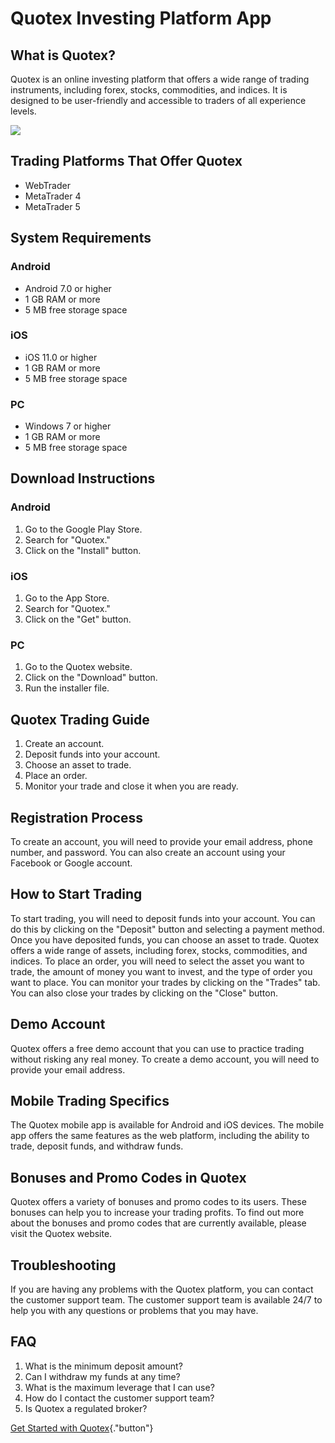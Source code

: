 # Quotex Investing Platform App

## What is Quotex?

Quotex is an online investing platform that offers a wide range of
trading instruments, including forex, stocks, commodities, and indices.
It is designed to be user-friendly and accessible to traders of all
experience levels.

[![](https://static.quotex.io/files/10_en/300_250.jpg)](https://traff.sbs/brokerqxlid)

## Trading Platforms That Offer Quotex

-   WebTrader
-   MetaTrader 4
-   MetaTrader 5

## System Requirements

### Android

-   Android 7.0 or higher
-   1 GB RAM or more
-   5 MB free storage space

### iOS

-   iOS 11.0 or higher
-   1 GB RAM or more
-   5 MB free storage space

### PC

-   Windows 7 or higher
-   1 GB RAM or more
-   5 MB free storage space

## Download Instructions

### Android

1.  Go to the Google Play Store.
2.  Search for "Quotex."
3.  Click on the "Install" button.

### iOS

1.  Go to the App Store.
2.  Search for "Quotex."
3.  Click on the "Get" button.

### PC

1.  Go to the Quotex website.
2.  Click on the "Download" button.
3.  Run the installer file.

## Quotex Trading Guide

1.  Create an account.
2.  Deposit funds into your account.
3.  Choose an asset to trade.
4.  Place an order.
5.  Monitor your trade and close it when you are ready.

## Registration Process

To create an account, you will need to provide your email address, phone
number, and password. You can also create an account using your Facebook
or Google account.

## How to Start Trading

To start trading, you will need to deposit funds into your account. You
can do this by clicking on the "Deposit" button and selecting a
payment method. Once you have deposited funds, you can choose an asset
to trade. Quotex offers a wide range of assets, including forex, stocks,
commodities, and indices. To place an order, you will need to select the
asset you want to trade, the amount of money you want to invest, and the
type of order you want to place. You can monitor your trades by clicking
on the "Trades" tab. You can also close your trades by clicking on
the "Close" button.

## Demo Account

Quotex offers a free demo account that you can use to practice trading
without risking any real money. To create a demo account, you will need
to provide your email address.

## Mobile Trading Specifics

The Quotex mobile app is available for Android and iOS devices. The
mobile app offers the same features as the web platform, including the
ability to trade, deposit funds, and withdraw funds.

## Bonuses and Promo Codes in Quotex

Quotex offers a variety of bonuses and promo codes to its users. These
bonuses can help you to increase your trading profits. To find out more
about the bonuses and promo codes that are currently available, please
visit the Quotex website.

## Troubleshooting

If you are having any problems with the Quotex platform, you can contact
the customer support team. The customer support team is available 24/7
to help you with any questions or problems that you may have.

## FAQ

1.  What is the minimum deposit amount?
2.  Can I withdraw my funds at any time?
3.  What is the maximum leverage that I can use?
4.  How do I contact the customer support team?
5.  Is Quotex a regulated broker?

[Get Started with
Quotex](\%22https://traff.sbs/quotexonelink\%22){."button"}

